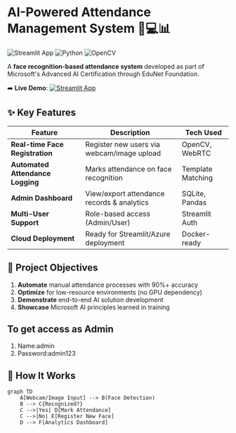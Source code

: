 # AI-Powered Attendance Management System 👨💻📊

![Streamlit App](https://img.shields.io/badge/Deployed_on-Streamlit_Cloud-FF4B4B?logo=streamlit)
![Python](https://img.shields.io/badge/Python-3.8%2B-blue?logo=python)
![OpenCV](https://img.shields.io/badge/OpenCV-4.5%2B-orange?logo=opencv)

A **face recognition-based attendance system** developed as part of Microsoft's Advanced AI Certification through EduNet Foundation.

➡️ **Live Demo**: [![Streamlit App](https://static.streamlit.io/badges/streamlit_badge_black_white.svg)](https://attendence-management-system-majnyve3vkzmpsh5gjncuq.streamlit.app/)

## ✨ Key Features
| Feature | Description | Tech Used |
|---------|-------------|-----------|
| **Real-time Face Registration** | Register new users via webcam/image upload | OpenCV, WebRTC |
| **Automated Attendance Logging** | Marks attendance on face recognition | Template Matching |
| **Admin Dashboard** | View/export attendance records & analytics | SQLite, Pandas |
| **Multi-User Support** | Role-based access (Admin/User) | Streamlit Auth |
| **Cloud Deployment** | Ready for Streamlit/Azure deployment | Docker-ready |

## 🎯 Project Objectives
1. **Automate** manual attendance processes with 90%+ accuracy
2. **Optimize** for low-resource environments (no GPU dependency)
3. **Demonstrate** end-to-end AI solution development
4. **Showcase** Microsoft AI principles learned in training

## To get access as Admin
1. Name:admin
2. Password:admin123

## 🚀 How It Works
```mermaid
graph TD
    A[Webcam/Image Input] --> B(Face Detection)
    B --> C{Recognized?}
    C -->|Yes| D[Mark Attendance]
    C -->|No| E[Register New Face]
    D --> F[Analytics Dashboard]
